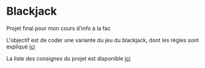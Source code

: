 # Blackjack
Projet final pour mon cours d'info à la fac

L'objectif est de coder une variante du jeu du blackjack, dont les règles sont expliqué [ici](https://www.guide-blackjack.com/Regles-du-black-jack.html)

La liste des consignes du projet est disponible [ici](https://moodle.caseine.org/pluginfile.php/132896/mod_resource/content/1/projet21-fr.pdf)
